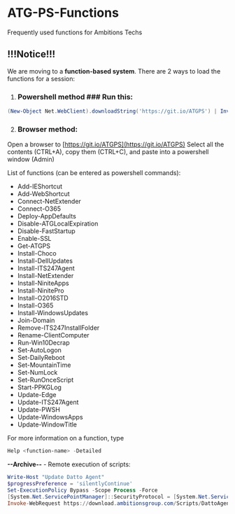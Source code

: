 # ATG-PS-Functions
Frequently used functions for Ambitions Techs

## **!!!Notice!!!** ##

We are moving to a **function-based system**. There are 2 ways to load the functions for a session:

1) ### Powershell method ###  Run this:
```powershell
(New-Object Net.WebClient).downloadString('https://git.io/ATGPS') | Invoke-Expression
```
2) ### Browser method: ###
Open a browser to [https://git.io/ATGPS](https://git.io/ATGPS)
Select all the contents (CTRL+A), copy them (CTRL+C), and paste into a powershell window (Admin)


List of functions (can be entered as powershell commands):

- Add-IEShortcut
- Add-WebShortcut
- Connect-NetExtender
- Connect-O365
- Deploy-AppDefaults
- Disable-ATGLocalExpiration
- Disable-FastStartup
- Enable-SSL
- Get-ATGPS
- Install-Choco
- Install-DellUpdates
- Install-ITS247Agent
- Install-NetExtender
- Install-NiniteApps
- Install-NinitePro
- Install-O2016STD
- Install-O365
- Install-WindowsUpdates
- Join-Domain
- Remove-ITS247InstallFolder
- Rename-ClientComputer
- Run-Win10Decrap
- Set-AutoLogon
- Set-DailyReboot
- Set-MountainTime
- Set-NumLock
- Set-RunOnceScript
- Start-PPKGLog
- Update-Edge
- Update-ITS247Agent
- Update-PWSH
- Update-WindowsApps
- Update-WindowTitle

For more information on a function, type 
```powershell 
Help <function-name> -Detailed
```

**--Archive--** - Remote execution of scripts:

```powershell
Write-Host "Update Datto Agent"
$progressPreference = 'silentlyContinue'
Set-ExecutionPolicy Bypass -Scope Process -Force
[System.Net.ServicePointManager]::SecurityProtocol = [System.Net.ServicePointManager]::SecurityProtocol -bor 3072
Invoke-WebRequest https://download.ambitionsgroup.com/Scripts/DattoAgentUpdate.txt -UseBasicParsing | Invoke-Expression
```
